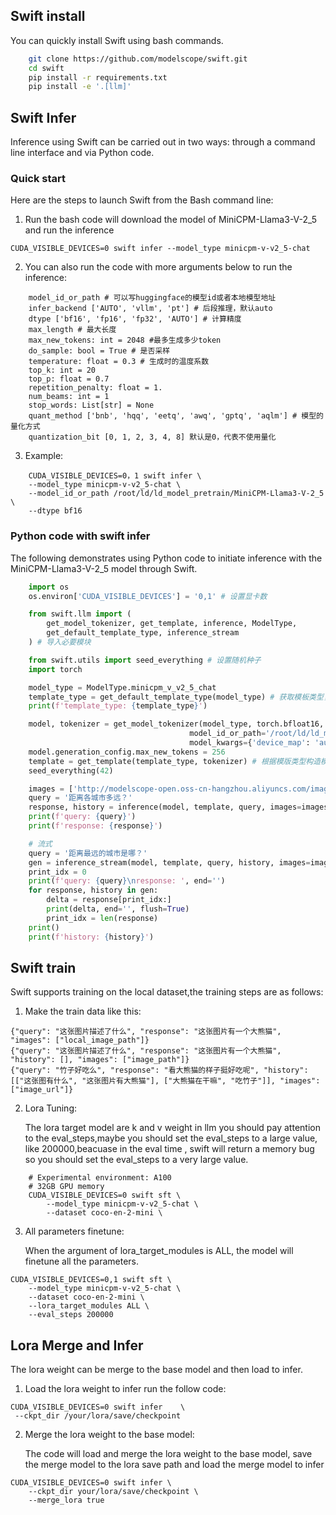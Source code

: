 ## Swift install
You can quickly install Swift using bash commands.

``` bash
    git clone https://github.com/modelscope/swift.git
    cd swift
    pip install -r requirements.txt
    pip install -e '.[llm]'
```

## Swift Infer
Inference using Swift can be carried out in two ways: through a command line interface and via Python code.

### Quick start
Here are the steps to launch Swift from the Bash command line:

1. Run the bash code will download the model of MiniCPM-Llama3-V-2_5 and run the inference
``` shell
CUDA_VISIBLE_DEVICES=0 swift infer --model_type minicpm-v-v2_5-chat
```

2. You can also run the code with more arguments below to run the inference:
``` 
    model_id_or_path # 可以写huggingface的模型id或者本地模型地址
    infer_backend ['AUTO', 'vllm', 'pt'] # 后段推理，默认auto
    dtype ['bf16', 'fp16', 'fp32', 'AUTO'] # 计算精度
    max_length # 最大长度
    max_new_tokens: int = 2048 #最多生成多少token
    do_sample: bool = True # 是否采样
    temperature: float = 0.3 # 生成时的温度系数
    top_k: int = 20 
    top_p: float = 0.7
    repetition_penalty: float = 1.
    num_beams: int = 1
    stop_words: List[str] = None
    quant_method ['bnb', 'hqq', 'eetq', 'awq', 'gptq', 'aqlm'] # 模型的量化方式
    quantization_bit [0, 1, 2, 3, 4, 8] 默认是0，代表不使用量化
```
3. Example:
``` shell
    CUDA_VISIBLE_DEVICES=0，1 swift infer \
    --model_type minicpm-v-v2_5-chat \
    --model_id_or_path /root/ld/ld_model_pretrain/MiniCPM-Llama3-V-2_5 \
    --dtype bf16 
```
### Python code with swift infer
The following demonstrates using Python code to initiate inference with the MiniCPM-Llama3-V-2_5 model through Swift.

```python
    import os
    os.environ['CUDA_VISIBLE_DEVICES'] = '0,1' # 设置显卡数

    from swift.llm import (
        get_model_tokenizer, get_template, inference, ModelType,
        get_default_template_type, inference_stream
    ) # 导入必要模块

    from swift.utils import seed_everything # 设置随机种子
    import torch

    model_type = ModelType.minicpm_v_v2_5_chat
    template_type = get_default_template_type(model_type) # 获取模板类型，主要是用于特殊token的构造和图像的处理流程
    print(f'template_type: {template_type}')

    model, tokenizer = get_model_tokenizer(model_type, torch.bfloat16,
                                        model_id_or_path='/root/ld/ld_model_pretrain/MiniCPM-Llama3-V-2_5',
                                        model_kwargs={'device_map': 'auto'}) # 加载模型，并设置模型类型，模型路径，模型参数，设备分配等，计算精度等等
    model.generation_config.max_new_tokens = 256
    template = get_template(template_type, tokenizer) # 根据模版类型构造模板
    seed_everything(42)

    images = ['http://modelscope-open.oss-cn-hangzhou.aliyuncs.com/images/road.png'] # 图片地址
    query = '距离各城市多远？'
    response, history = inference(model, template, query, images=images) # 推理获得结果
    print(f'query: {query}')
    print(f'response: {response}')

    # 流式
    query = '距离最远的城市是哪？'
    gen = inference_stream(model, template, query, history, images=images) # 调用流式输出接口
    print_idx = 0
    print(f'query: {query}\nresponse: ', end='')
    for response, history in gen:
        delta = response[print_idx:]
        print(delta, end='', flush=True)
        print_idx = len(response)
    print()
    print(f'history: {history}')
```

## Swift train
Swift supports training on the local dataset,the training steps are as follows:
1. Make the train data like this:
```jsonl
{"query": "这张图片描述了什么", "response": "这张图片有一个大熊猫", "images": ["local_image_path"]}
{"query": "这张图片描述了什么", "response": "这张图片有一个大熊猫", "history": [], "images": ["image_path"]}
{"query": "竹子好吃么", "response": "看大熊猫的样子挺好吃呢", "history": [["这张图有什么", "这张图片有大熊猫"], ["大熊猫在干嘛", "吃竹子"]], "images": ["image_url"]}
```
2. Lora Tuning:

    The lora target model are k and v weight in llm you should pay attention to the eval_steps,maybe you should set the eval_steps to a large value, like 200000,beacuase in the eval time , swift will return a memory bug so you should set the eval_steps to a very large value.
```shell
    # Experimental environment: A100
    # 32GB GPU memory
    CUDA_VISIBLE_DEVICES=0 swift sft \
        --model_type minicpm-v-v2_5-chat \
        --dataset coco-en-2-mini \
```
3. All parameters finetune:

    When the argument of lora_target_modules is ALL, the model will finetune all the parameters.
```shell
CUDA_VISIBLE_DEVICES=0,1 swift sft \
    --model_type minicpm-v-v2_5-chat \
    --dataset coco-en-2-mini \
    --lora_target_modules ALL \
    --eval_steps 200000
```

## Lora Merge and Infer
The lora weight can be merge to the base model and then load to infer.

1. Load the lora weight to infer run the follow code:
```shell
CUDA_VISIBLE_DEVICES=0 swift infer    \
 --ckpt_dir /your/lora/save/checkpoint
```
2. Merge the lora weight to the base model:

    The code will load and merge the lora weight to the base model, save the merge model to the lora save path and load the merge model to infer
```shell
CUDA_VISIBLE_DEVICES=0 swift infer \
    --ckpt_dir your/lora/save/checkpoint \
    --merge_lora true
```